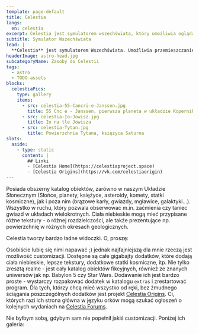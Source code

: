 ```yaml
---
template: page-default
title: Celestia
langs:
  en: celestia
excerpt: Celestia jest symulatorem wszechświata, który umożliwia oglądanie go z każdego miejsca, jakie nam się zamarzy
subtitle: Symulator Wszechświata
lead: |
  **Celestia** jest symulatorem Wszechświata. Umożliwia przemieszczanie się po naszym uniwersum i podziwianie widoków - od spojrzenia z niskiej orbity po panoramę galaktyk. 
headerImage: astro-head.jpg
subcategoryName: Zasoby do Celestii
tags:
  - astro
  - TODO-assets
blocks:
  celestiaPics:
    type: gallery
    items: 
      - src: celestia-55-Cancri-e-Janssen.jpg
        title: 55 Cnc e - Janssen, pierwsza planeta w układzie Kopernika
      - src: celestia-Io-Jowisz.jpg
        title: Io na tle Jowisza
      - src: celestia-Tytan.jpg
        title: Powierzchnia Tytana, księżyca Saturna
slots:
  aside:
    - type: static
      content: |
        ## Linki
        - [Celestia Home](https://celestiaproject.space)
        - [Celestia Origins](https://vk.com/celestiaorigin)
---
```

Posiada obszerny katalog obiektów, zarówno w naszym Układzie Słonecznym (Słońce, planety, księżyce, asteroidy, komety, statki kosmiczne), jak i poza nim (brązowe karły, gwiazdy, mgławice, galaktyki...). Wszystko w ruchu, który pozwala obserwować m.in. zaćmienia czy taniec gwiazd w układach wielokrotnych. Ciała niebieskie mogą mieć przypisane różne tekstury - o różnej rozdzielczości, ale także prezentujące np. powierzchnię w różnych okresach geologicznych.

Celestia tworzy bardzo ładne widoczki. O, proszę:
<block id="celestiaPics" />

Osobiście lubię się nimi napawać ;) jednak najfajniejszą dla mnie rzeczą jest możliwość customizacji. Dostępne są całe gigabajty dodatków, które dodają ciała niebieskie, lepsze tekstury, dodatkowe statki kosmiczne, itp. Nie tylko zresztą realne - jest cały katalog obiektów fikcyjnych, również ze znanych uniwersów jak np. Babylon 5 czy Star Wars. Dodawanie ich jest bardzo proste  - wystarczy rozpakować dodatek w katalogu `extras` i zrestartować program. Dla tych, którzy chcą mieć wszystko od ręki, bez żmudnego ściągania poszczególnych dodatków jest projekt [Celestia Origins](https://vk.com/celestiaorigin). Ci, których razi ich strona główna w języku orków mogą szukać ogłoszeń o kolejnych wydaniach na [Celestia Forums](https://celestiaproject.space/forum/viewforum.php?f=23).

Nie byłbym sobą, gdybym sam nie popełnił jakiś customizacji. Poniżej ich galeria: